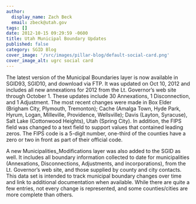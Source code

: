 ```yaml
---
author:
  display_name: Zach Beck
  email: zbeck@utah.gov
tags: []
date: 2012-10-15 09:29:59 -0600
title: Utah Municipal Boundary Updates
published: false
category: SGID Blog
cover_image: '/src/images/pillar-blog/default-social-card.png'
cover_image_alt: ugrc social card
---
```


<p>The latest version of the Municipal Boundaries layer is now available in SGID93, SGID10, and download via FTP. It was updated on Oct 10, 2012 and includes all new annexations for 2012 from the Lt. Governor’s web site through October 1. These updates include 30 Annexations, 1 Disconnection, and 1 Adjustment. The most recent changes were made in Box Elder (Brigham City, Plymouth, Tremonton); Cache (Amalga Town, Hyde Park, Hyrum, Logan, Milleville, Providence, Wellsville); Davis (Layton, Syracuse), Salt Lake (Cottonwood Heights), Utah (Spring City). In addition, the FIPS field was changed to a text field to support values that contained leading zeros. The FIPS code is a 5-digit number, one-third of the counties have a zero or two in front as part of their official code.</p>
<p>A new Municipalities_Modifications layer was also added to the SGID as well. It includes all boundary information collected to date for municipalities (Annexations, Disconnections, Adjustments, and incorporations), from the Lt. Governor’s web site, and those supplied by county and city contacts. This data set is intended to track municipal boundary changes over time and link to additional documentation when available. While there are quite a few entries, not every change is represented, and some counties/cities are more complete than others.</p>
